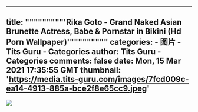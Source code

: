 
---
title: """""""""'Rika Goto - Grand Naked Asian Brunette Actress, Babe & Pornstar in Bikini (Hd Porn Wallpaper)'"""""""""
categories: 
    - 图片
    - Tits Guru - Categories
author: Tits Guru - Categories
comments: false
date: Mon, 15 Mar 2021 17:35:55 GMT
thumbnail: 'https://media.tits-guru.com/images/7fcd009c-ea14-4913-885a-bce2f8e65cc9.jpeg'
---

<div>   
<img src="https://media.tits-guru.com/images/7fcd009c-ea14-4913-885a-bce2f8e65cc9.jpeg" referrerpolicy="no-referrer">  
</div>
            